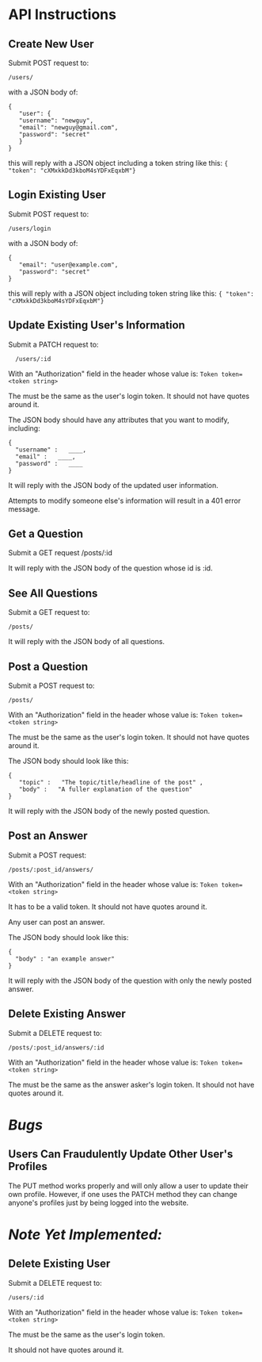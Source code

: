 # API Instructions

## Create New User

Submit POST request to:

    /users/

with a JSON body of:

    {
       "user": {
       "username": "newguy",
       "email": "newguy@gmail.com",
       "password": "secret"
       }
    }


this will reply with a JSON object including a token string like this:
`{ "token": "cXMxkkDd3kboM4sYDFxEqxbM"}`

## Login Existing User
Submit POST request to:

    /users/login

with a JSON body of:

    {
       "email": "user@example.com",
       "password": "secret"
    }


this will reply with a JSON object including token string like this:
`{ "token": "cXMxkkDd3kboM4sYDFxEqxbM"}`

## Update Existing User's Information
  Submit a PATCH request to:

      /users/:id

With an "Authorization" field in the header whose value is:
`Token token=<token string>`

  The <token string> must be the same as the user's login token.
  It should not have quotes around it.

  The JSON body should have any attributes that you want to modify, including:

    {
      "username" :   ____,
      "email" :   ____,
      "password" :   ____
    }

  It will reply with the JSON body of the updated user information.

  Attempts to modify someone else's information will result in a 401
  error message.

## Get a Question
  Submit a GET request
  /posts/:id

  It will reply with the JSON body of the question whose id is :id.

## See All Questions

  Submit a GET request to:

    /posts/

  It will reply with the JSON body of all questions.

## Post a Question
  Submit a POST request to:

    /posts/

With an "Authorization" field in the header whose value is:
`Token token=<token string>`

The <token string> must be the same as the user's login token. It should not have quotes around it.

The JSON body should look like this:

    {
       "topic" :   "The topic/title/headline of the post" ,
       "body" :   "A fuller explanation of the question"
    }


  It will reply with the JSON body of the newly posted question.

## Post an Answer
  Submit a POST request:

    /posts/:post_id/answers/

With an "Authorization" field in the header whose value is:
`Token token=<token string>`

It has to be a valid token. It should not have quotes around it.

Any user can post an answer.

  The JSON body should look like this:

    {
      "body" : "an example answer"
    }

It will reply with the JSON body of the question with only the newly posted answer.

## Delete Existing Answer
Submit a DELETE request to:

    /posts/:post_id/answers/:id

With an "Authorization" field in the header whose value is:
`Token token=<token string>`

The <token string> must be the same as the answer asker's login token. It should not have quotes around it.

# *Bugs*
## Users Can Fraudulently Update Other User's Profiles
The PUT method works properly and will only allow a user to update their
own profile. However, if one uses the PATCH method they can change anyone's
profiles just by being logged into the website.

# *Note Yet Implemented:*
## Delete Existing User
Submit a DELETE request to:

    /users/:id

With an "Authorization" field in the header whose value is:
`Token token=<token string>`

The <token string> must be the same as the user's login token.

It should not have quotes around it.
